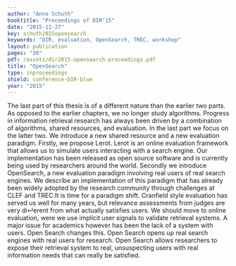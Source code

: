```yaml
---
author: "Anne Schuth"
booktitle: "Proceedings of DIR'15"
date: "2015-11-27"
key: schuth2015opensearch
keywords: "DIR, evaluation, OpenSearch, TREC, workshop"
layout: publication
pages: "38"
pdf: /assets/dir2015-opensearch-proceedings.pdf
title: "OpenSearch"
type: inproceedings
shield: conference-DIR-blue
year: "2015"
---
```


The last part of this thesis is of a different nature than the earlier two parts. As opposed to the earlier chapters, we
no longer study algorithms. Progress in information retrieval research has always been driven by a combination of
algorithms, shared resources, and evaluation. In the last part we focus on the latter two. We introduce a new shared
resource and a new evaluation paradigm. Firstly, we propose Lerot. Lerot is an online evaluation framework that allows
us to simulate users interacting with a search engine. Our implementation has been released as open source software and
is currently being used by researchers around the world. Secondly we introduce OpenSearch, a new evaluation paradigm
involving real users of real search engines. We describe an implementation of this paradigm that has already been widely
adopted by the research community through challenges at CLEF and TREC.It is time for a paradigm shift. Cranfield style
evaluation has served us well for many years, but relevance assessments from judges are very di↵erent from what actually
satisfies users. We should move to online evaluation, were we use implicit user signals to validate retrieval systems. A
major issue for academics however has been the lack of a system with users. Open Search changes this. Open Search opens
up real search engines with real users for research. Open Search allows researchers to expose their retrieval system to
real, unsuspecting users with real information needs that can really be satisfied.

